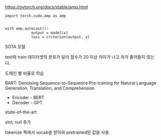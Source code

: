 https://pytorch.org/docs/stable/amp.html
```
import torch.cuda.amp as amp


with amp.autocast():
            output = model(x)
            loss = criterion(output, y)
```

SOTA 모델

test와 train 데이터셋의 분포가 달라 점수가 20 이상 차이가 나고 차가 줄어들지 않는다.

도메인 별 비율로 학습

BART: Denoising Sequence-to-Sequence Pre-training for Natural Language Generation, Translation, and Comprehension
- Encoder - BERT
- Decoder - GPT

state-of-the-art

slot, null 추가

tokenize 쪽에서 vocab을 받아와 pretrained된 값을 사용.
